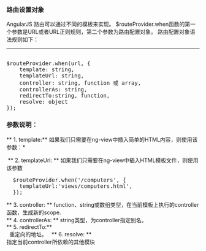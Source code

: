 ### 路由设置对象
AngularJS 路由可以通过不同的模板来实现。
$routeProvider.when函数的第一个参数是URL或者URL正则规则，第二个参数为路由配置对象。
路由配置对象语法规则如下：
***
<pre>

$routeProvider.when(url, {
    template: string,
    templateUrl: string,
    controller: string, function 或 array,
    controllerAs: string,
    redirectTo:string, function,
    resolve: object<key, function>
});
</pre>

### 参数说明：
** 1. template:** 
如果我们只需要在ng-view中插入简单的HTML内容，则使用该参数：*    

 ** 2. templateUrl: **
如果我们只需要在ng-view中插入HTML模板文件，则使用该参数  
<pre>
  $routeProvider.when('/computers', {
    templateUrl:'views/computers.html', 
  });
</pre>  
** 3. controller: **
   function、string或数组类型，在当前模板上执行的controller函数，生成新的scope.  
** 4. controllerAs: ** 
   string类型，为controller指定别名。  
 ** 5. redirectTo:**  
   重定向的地址。  
** 6. resolve: **  
   指定当前controller所依赖的其他模块  
